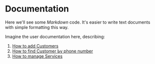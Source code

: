 # Documentation

Here we'll see some *Markdown* code.
It's easier to write text documents with simple formatting this way.

Imagine the user documentation here, describing:

1. [How to add Customers](/customers/add)
2. [How to find Customer Ьу phone number](/customers/query)
3. [How to manage Services](/services)